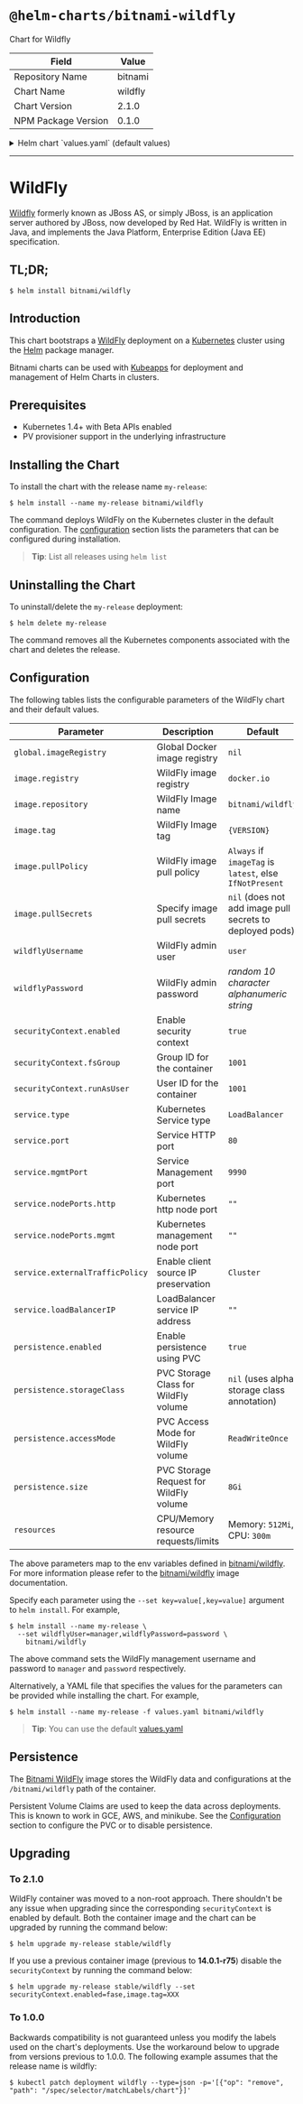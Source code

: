 # `@helm-charts/bitnami-wildfly`

Chart for Wildfly

| Field               | Value   |
| ------------------- | ------- |
| Repository Name     | bitnami |
| Chart Name          | wildfly |
| Chart Version       | 2.1.0   |
| NPM Package Version | 0.1.0   |

<details>

<summary>Helm chart `values.yaml` (default values)</summary>

```yaml
## Global Docker image registry
## Please, note that this will override the image registry for all the images, including dependencies, configured to use the global value
##
# global:
#   imageRegistry:

## Bitnami WildFly image version
## ref: https://hub.docker.com/r/bitnami/wildfly/tags/
##
image:
  registry: docker.io
  repository: bitnami/wildfly
  tag: 14.0.1
  ## Specify a imagePullPolicy
  ## Defaults to 'Always' if image tag is 'latest', else set to 'IfNotPresent'
  ## ref: http://kubernetes.io/docs/user-guide/images/#pre-pulling-images
  ##
  pullPolicy: IfNotPresent
  ## Optionally specify an array of imagePullSecrets.
  ## Secrets must be manually created in the namespace.
  ## ref: https://kubernetes.io/docs/tasks/configure-pod-container/pull-image-private-registry/
  ##
  # pullSecrets:
  #   - myRegistrKeySecretName

## Specify a imagePullPolicy
## ref: http://kubernetes.io/docs/user-guide/images/#pre-pulling-images
##
imagePullPolicy: IfNotPresent

## Pod Security Context
## ref: https://kubernetes.io/docs/tasks/configure-pod-container/security-context/
##
securityContext:
  enabled: true
  fsGroup: 1001
  runAsUser: 1001

## Admin user
## ref: https://github.com/bitnami/bitnami-docker-wildfly#creating-a-custom-user
##
wildflyUsername: user

## Admin password
## ref: https://github.com/bitnami/bitnami-docker-wildfly#creating-a-custom-user
##
# wildflyPassword:

## Kubernetes configuration
## For minikube, set this to NodePort, elsewhere use LoadBalancer
##
service:
  type: LoadBalancer
  # HTTP Port
  port: 80
  # Management Port
  mgmtPort: 9990
  ##
  ## loadBalancerIP:
  ## nodePorts:
  ##   http: <to set explicitly, choose port between 30000-32767>
  ##   mgmt: <to set explicitly, choose port between 30000-32767>
  nodePorts:
    http: ''
    mgmt: ''
  ## Enable client source IP preservation
  ## ref http://kubernetes.io/docs/tasks/access-application-cluster/create-external-load-balancer/#preserving-the-client-source-ip
  ##
  externalTrafficPolicy: Cluster

## Enable persistence using Persistent Volume Claims
## ref: http://kubernetes.io/docs/user-guide/persistent-volumes/
##
persistence:
  enabled: true
  ## If defined, volume.beta.kubernetes.io/storage-class: <storageClass>
  ## Default: volume.alpha.kubernetes.io/storage-class: default
  ##
  # storageClass:
  accessMode: ReadWriteOnce
  size: 8Gi

## Configure resource requests and limits
## ref: http://kubernetes.io/docs/user-guide/compute-resources/
##
resources:
  requests:
    memory: 512Mi
    cpu: 300m
```

</details>

---

# WildFly

[Wildfly](http://wildfly.org/) formerly known as JBoss AS, or simply JBoss, is an application server authored by JBoss, now developed by Red Hat. WildFly is written in Java, and implements the Java Platform, Enterprise Edition (Java EE) specification.

## TL;DR;

```console
$ helm install bitnami/wildfly
```

## Introduction

This chart bootstraps a [WildFly](https://github.com/bitnami/bitnami-docker-wildfly) deployment on a [Kubernetes](http://kubernetes.io) cluster using the [Helm](https://helm.sh) package manager.

Bitnami charts can be used with [Kubeapps](https://kubeapps.com/) for deployment and management of Helm Charts in clusters.

## Prerequisites

- Kubernetes 1.4+ with Beta APIs enabled
- PV provisioner support in the underlying infrastructure

## Installing the Chart

To install the chart with the release name `my-release`:

```console
$ helm install --name my-release bitnami/wildfly
```

The command deploys WildFly on the Kubernetes cluster in the default configuration. The [configuration](#configuration) section lists the parameters that can be configured during installation.

> **Tip**: List all releases using `helm list`

## Uninstalling the Chart

To uninstall/delete the `my-release` deployment:

```console
$ helm delete my-release
```

The command removes all the Kubernetes components associated with the chart and deletes the release.

## Configuration

The following tables lists the configurable parameters of the WildFly chart and their default values.

| Parameter                       | Description                            | Default                                                  |
| ------------------------------- | -------------------------------------- | -------------------------------------------------------- |
| `global.imageRegistry`          | Global Docker image registry           | `nil`                                                    |
| `image.registry`                | WildFly image registry                 | `docker.io`                                              |
| `image.repository`              | WildFly Image name                     | `bitnami/wildfly`                                        |
| `image.tag`                     | WildFly Image tag                      | `{VERSION}`                                              |
| `image.pullPolicy`              | WildFly image pull policy              | `Always` if `imageTag` is `latest`, else `IfNotPresent`  |
| `image.pullSecrets`             | Specify image pull secrets             | `nil` (does not add image pull secrets to deployed pods) |
| `wildflyUsername`               | WildFly admin user                     | `user`                                                   |
| `wildflyPassword`               | WildFly admin password                 | _random 10 character alphanumeric string_                |
| `securityContext.enabled`       | Enable security context                | `true`                                                   |
| `securityContext.fsGroup`       | Group ID for the container             | `1001`                                                   |
| `securityContext.runAsUser`     | User ID for the container              | `1001`                                                   |
| `service.type`                  | Kubernetes Service type                | `LoadBalancer`                                           |
| `service.port`                  | Service HTTP port                      | `80`                                                     |
| `service.mgmtPort`              | Service Management port                | `9990`                                                   |
| `service.nodePorts.http`        | Kubernetes http node port              | `""`                                                     |
| `service.nodePorts.mgmt`        | Kubernetes management node port        | `""`                                                     |
| `service.externalTrafficPolicy` | Enable client source IP preservation   | `Cluster`                                                |
| `service.loadBalancerIP`        | LoadBalancer service IP address        | `""`                                                     |
| `persistence.enabled`           | Enable persistence using PVC           | `true`                                                   |
| `persistence.storageClass`      | PVC Storage Class for WildFly volume   | `nil` (uses alpha storage class annotation)              |
| `persistence.accessMode`        | PVC Access Mode for WildFly volume     | `ReadWriteOnce`                                          |
| `persistence.size`              | PVC Storage Request for WildFly volume | `8Gi`                                                    |
| `resources`                     | CPU/Memory resource requests/limits    | Memory: `512Mi`, CPU: `300m`                             |

The above parameters map to the env variables defined in [bitnami/wildfly](http://github.com/bitnami/bitnami-docker-wildfly). For more information please refer to the [bitnami/wildfly](http://github.com/bitnami/bitnami-docker-wildfly) image documentation.

Specify each parameter using the `--set key=value[,key=value]` argument to `helm install`. For example,

```console
$ helm install --name my-release \
  --set wildflyUser=manager,wildflyPassword=password \
    bitnami/wildfly
```

The above command sets the WildFly management username and password to `manager` and `password` respectively.

Alternatively, a YAML file that specifies the values for the parameters can be provided while installing the chart. For example,

```console
$ helm install --name my-release -f values.yaml bitnami/wildfly
```

> **Tip**: You can use the default [values.yaml](values.yaml)

## Persistence

The [Bitnami WildFly](https://github.com/bitnami/bitnami-docker-wildfly) image stores the WildFly data and configurations at the `/bitnami/wildfly` path of the container.

Persistent Volume Claims are used to keep the data across deployments. This is known to work in GCE, AWS, and minikube.
See the [Configuration](#configuration) section to configure the PVC or to disable persistence.

## Upgrading

### To 2.1.0

WildFly container was moved to a non-root approach. There shouldn't be any issue when upgrading since the corresponding `securityContext` is enabled by default. Both the container image and the chart can be upgraded by running the command below:

```
$ helm upgrade my-release stable/wildfly
```

If you use a previous container image (previous to **14.0.1-r75**) disable the `securityContext` by running the command below:

```
$ helm upgrade my-release stable/wildfly --set securityContext.enabled=fase,image.tag=XXX
```

### To 1.0.0

Backwards compatibility is not guaranteed unless you modify the labels used on the chart's deployments.
Use the workaround below to upgrade from versions previous to 1.0.0. The following example assumes that the release name is wildfly:

```console
$ kubectl patch deployment wildfly --type=json -p='[{"op": "remove", "path": "/spec/selector/matchLabels/chart"}]'
```
